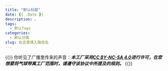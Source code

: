 ```yaml
---
title: "默认标题"
date: {{ .Date }}
description: 。
tags:
  - 默认Tags
categories:
  - 默认分类
slug: 在这里填入路径名
---
```

{{<card>}}
你听见了广播里传来的声音：***本工厂采用[CC BY-NC-SA 4.0](https://creativecommons.org/licenses/by-nc-sa/4.0/deed.zh-hans)进行许可，在您想要将气球带离工厂范围时，请遵守该协议中所提及的规则。***
{{</card>}}
